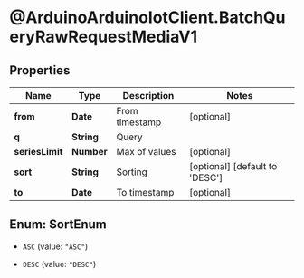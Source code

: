 # @ArduinoArduinoIotClient.BatchQueryRawRequestMediaV1

## Properties

Name | Type | Description | Notes
------------ | ------------- | ------------- | -------------
**from** | **Date** | From timestamp | [optional] 
**q** | **String** | Query | 
**seriesLimit** | **Number** | Max of values | [optional] 
**sort** | **String** | Sorting | [optional] [default to &#39;DESC&#39;]
**to** | **Date** | To timestamp | [optional] 



## Enum: SortEnum


* `ASC` (value: `"ASC"`)

* `DESC` (value: `"DESC"`)




